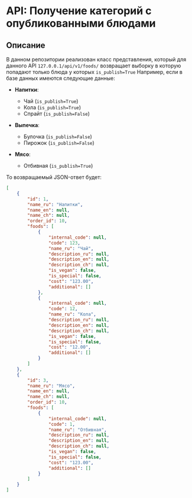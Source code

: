 # API: Получение категорий с опубликованными блюдами

## Описание

В данном репозитории реализован класс представления, который для данного API `127.0.0.1/api/v1/foods/` возвращает
выборку в которую попадают только блюда у которых `is_publish=True`
Например, если в базе данных имеются следующие данные:

- **Напитки**:
  - Чай (`is_publish=True`)
  - Кола (`is_publish=True`)
  - Спрайт (`is_publish=False`)

- **Выпечка**:
  - Булочка (`is_publish=False`)
  - Пирожок (`is_publish=False`)

- **Мясо**:
  - Отбивная (`is_publish=True`)

То возвращаемый JSON-ответ будет:
```json
[
    {
        "id": 1,
        "name_ru": "Напитки",
        "name_en": null,
        "name_ch": null,
        "order_id": 10,
        "foods": [
            {
                "internal_code": null,
                "code": 123,
                "name_ru": "Чай",
                "description_ru": null,
                "description_en": null,
                "description_ch": null,
                "is_vegan": false,
                "is_special": false,
                "cost": "123.00",
                "additional": []
            },
            {
                "internal_code": null,
                "code": 12,
                "name_ru": "Кола",
                "description_ru": null,
                "description_en": null,
                "description_ch": null,
                "is_vegan": false,
                "is_special": false,
                "cost": "12.00",
                "additional": []
            }
        ]
    },
    {
        "id": 3,
        "name_ru": "Мясо",
        "name_en": null,
        "name_ch": null,
        "order_id": 10,
        "foods": [
            {
                "internal_code": null,
                "code": 1,
                "name_ru": "Отбивная",
                "description_ru": null,
                "description_en": null,
                "description_ch": null,
                "is_vegan": false,
                "is_special": false,
                "cost": "123.00",
                "additional": []
            }
        ]
    }
]
